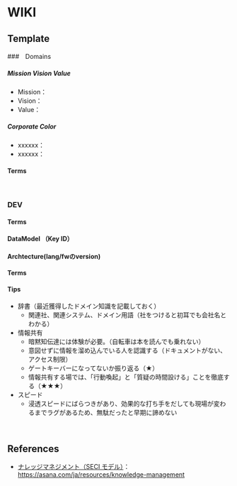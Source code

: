 # WIKI

## Template

###　Domains
##### Mission Vision Value
- Mission：
- Vision：
- Value：

##### Corporate Color 
- xxxxxx：
- xxxxxx：

#### Terms

<br>

### DEV

#### Terms

#### DataModel （Key ID）

#### Archtecture(lang/fwのversion)

#### Terms


#### Tips
- 辞書（最近獲得したドメイン知識を記載しておく）
    - 関連社、関連システム、ドメイン用語（社をつけると初耳でも会社名とわかる）
- 情報共有
    - 暗黙知伝達には体験が必要。（自転車は本を読んでも乗れない）
    - 意図せずに情報を溜め込んでいる人を認識する（ドキュメントがない、アクセス制限）
    - ゲートキーバーになってないか振り返る（★）
    - 情報共有する場では、「行動喚起」と「質疑の時間設ける」ことを徹底する（★★★）
- スピード
  - 浸透スピードにばらつきがあり、効果的な打ち手をだしても現場が変わるまでラグがあるため、無駄だったと早期に諦めない

<br>

## References
- [ナレッジマネジメント（SECI モデル）](https://asana.com/ja/resources/knowledge-management)：https://asana.com/ja/resources/knowledge-management
